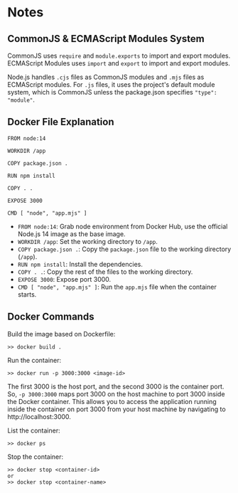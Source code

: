 # Notes

## CommonJS & ECMAScript Modules System
CommonJS uses `require` and `module.exports` to import and export modules. ECMAScript Modules uses `import` and `export` to import and export modules.

Node.js handles `.cjs` files as CommonJS modules and `.mjs` files as ECMAScript modules. For `.js` files, it uses the project's default module system, which is CommonJS unless the package.json specifies `"type": "module"`.

## Docker File Explanation
```
FROM node:14

WORKDIR /app

COPY package.json .

RUN npm install

COPY . .

EXPOSE 3000

CMD [ "node", "app.mjs" ]
```

- `FROM node:14`: Grab node environment from Docker Hub, use the official Node.js 14 image as the base image. 
- `WORKDIR /app`: Set the working directory to `/app`.
- `COPY package.json .`: Copy the `package.json` file to the working directory (`/app`).
- `RUN npm install`: Install the dependencies.
- `COPY . .`: Copy the rest of the files to the working directory.
- `EXPOSE 3000`: Expose port 3000.
- `CMD [ "node", "app.mjs" ]`: Run the `app.mjs` file when the container starts.

## Docker Commands
Build the image based on Dockerfile:
```
>> docker build .
```

Run the container:
```
>> docker run -p 3000:3000 <image-id>
```
The first 3000 is the host port, and the second 3000 is the container port.  
So, `-p 3000:3000` maps port 3000 on the host machine to port 3000 inside the Docker container. This allows you to access the application running inside the container on port 3000 from your host machine by navigating to http://localhost:3000.

List the container:
```
>> docker ps
```

Stop the container:
```
>> docker stop <container-id>
or
>> docker stop <container-name>
```
